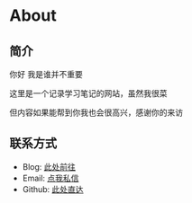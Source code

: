 # About

## 简介

你好 我是谁并不重要 

这里是一个记录学习笔记的网站，虽然我很菜

但内容如果能帮到你我也会很高兴，感谢你的来访

## 联系方式

- Blog: [此处前往](https://www.afreesoul.top/)
- Email: [点我私信](mailto:l7342500@gmail.com)
- Github: [此处直达](https://github.com/abindsoul)


